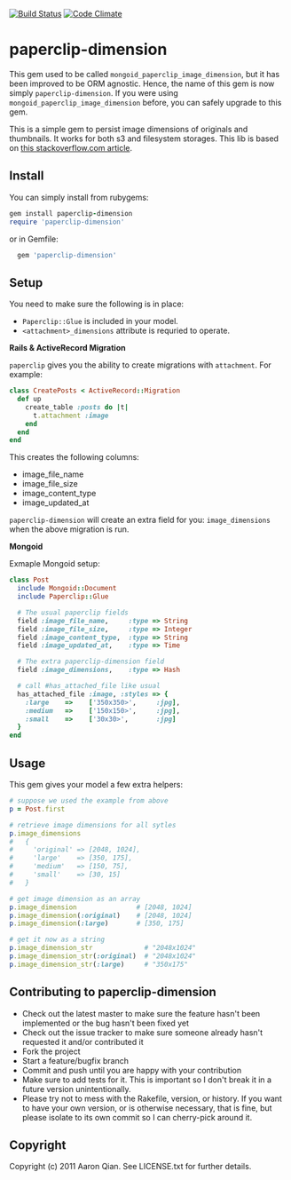 [![Build Status](https://secure.travis-ci.org/aq1018/paperclip-dimension.svg)](https://travis-ci.org/aq1018/paperclip-dimension) [![Code Climate](https://codeclimate.com/github/aq1018/paperclip-dimension.svg)](https://codeclimate.com/github/aq1018/paperclip-dimension)

paperclip-dimension
===================

This gem used to be called `mongoid_paperclip_image_dimension`, but it has been improved to be ORM agnostic.
Hence, the name of this gem is now simply `paperclip-dimension`.
If you were using `mongoid_paperclip_image_dimension` before, you can safely upgrade to this gem.


This is a simple gem to persist image dimensions of originals and thumbnails.
It works for both s3 and filesystem storages.
This lib is based on [this stackoverflow.com article](http://stackoverflow.com/questions/4065295/paperclip-saving-the-images-dimentions-width-height).

Install
-------

You can simply install from rubygems:

```ruby
gem install paperclip-dimension
require 'paperclip-dimension'
```

or in Gemfile:

```ruby
  gem 'paperclip-dimension'
```

Setup
-----

You need to make sure the following is in place:

* `Paperclip::Glue` is included in your model.
* `<attachment>_dimensions` attribute is requried to operate.


**Rails & ActiveRecord Migration**

`paperclip` gives you the ability to create migrations with `attachment`.
For example:

```ruby
class CreatePosts < ActiveRecord::Migration
  def up
    create_table :posts do |t|
      t.attachment :image
    end
  end
end
```

This creates the following columns:

* image_file_name
* image_file_size
* image_content_type
* image_updated_at

`paperclip-dimension` will create an extra field for you: `image_dimensions` when the above migration is run.

**Mongoid**

Exmaple Mongoid setup:

```ruby
class Post
  include Mongoid::Document
  include Paperclip::Glue

  # The usual paperclip fields
  field :image_file_name,     :type => String
  field :image_file_size,     :type => Integer
  field :image_content_type,  :type => String
  field :image_updated_at,    :type => Time

  # The extra paperclip-dimension field
  field :image_dimensions,    :type => Hash

  # call #has_attached_file like usual
  has_attached_file :image, :styles => {
    :large    =>    ['350x350>',     :jpg],
    :medium   =>    ['150x150>',     :jpg],
    :small    =>    ['30x30>',       :jpg]
  }
end
```

Usage
-----

This gem gives your model a few extra helpers:

```ruby
# suppose we used the example from above
p = Post.first

# retrieve image dimensions for all sytles
p.image_dimensions
#   {
#     'original' => [2048, 1024],
#     'large'    => [350, 175],
#     'medium'   => [150, 75],
#     'small'    => [30, 15]
#   }

# get image dimension as an array
p.image_dimension               # [2048, 1024]
p.image_dimension(:original)    # [2048, 1024]
p.image_dimension(:large)       # [350, 175]

# get it now as a string
p.image_dimension_str             # "2048x1024"
p.image_dimension_str(:original)  # "2048x1024"
p.image_dimension_str(:large)     # "350x175"
```

Contributing to paperclip-dimension
-----------------------------------

* Check out the latest master to make sure the feature hasn't been implemented or the bug hasn't been fixed yet
* Check out the issue tracker to make sure someone already hasn't requested it and/or contributed it
* Fork the project
* Start a feature/bugfix branch
* Commit and push until you are happy with your contribution
* Make sure to add tests for it. This is important so I don't break it in a future version unintentionally.
* Please try not to mess with the Rakefile, version, or history. If you want to have your own version, or is otherwise necessary, that is fine, but please isolate to its own commit so I can cherry-pick around it.

Copyright
---------

Copyright (c) 2011 Aaron Qian. See LICENSE.txt for
further details.

